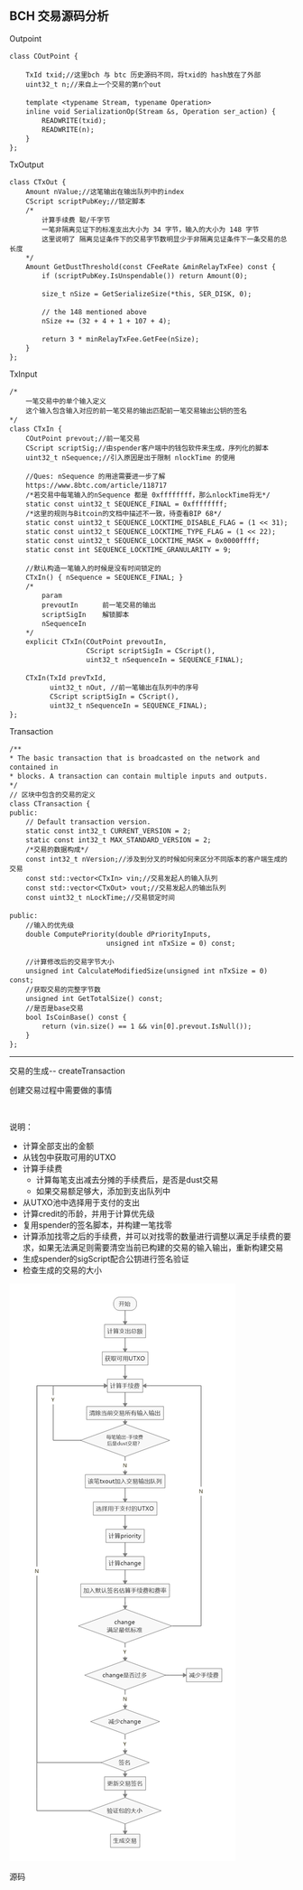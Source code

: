 ## BCH 交易源码分析

Outpoint

    class COutPoint {

        TxId txid;//这里bch 与 btc 历史源码不同，将txid的 hash放在了外部
        uint32_t n;//来自上一个交易的第n个out

        template <typename Stream, typename Operation>
        inline void SerializationOp(Stream &s, Operation ser_action) {
            READWRITE(txid);
            READWRITE(n);
        }
    };


TxOutput

    class CTxOut {
        Amount nValue;//这笔输出在输出队列中的index
        CScript scriptPubKey;//锁定脚本
        /*
            计算手续费 聪/千字节
            一笔非隔离见证下的标准支出大小为 34 字节，输入的大小为 148 字节
            这里说明了 隔离见证条件下的交易字节数明显少于非隔离见证条件下一条交易的总长度
        */
        Amount GetDustThreshold(const CFeeRate &minRelayTxFee) const {
            if (scriptPubKey.IsUnspendable()) return Amount(0);

            size_t nSize = GetSerializeSize(*this, SER_DISK, 0);

            // the 148 mentioned above
            nSize += (32 + 4 + 1 + 107 + 4);

            return 3 * minRelayTxFee.GetFee(nSize);
        }
    };


TxInput

    /*
        一笔交易中的单个输入定义  
        这个输入包含输入对应的前一笔交易的输出匹配前一笔交易输出公钥的签名
    */
    class CTxIn {
        COutPoint prevout;//前一笔交易
        CScript scriptSig;//由spender客户端中的钱包软件来生成，序列化的脚本
        uint32_t nSequence;//引入原因是出于限制 nlockTime 的使用

        //Ques: nSequence 的用途需要进一步了解 
        https://www.8btc.com/article/118717
        /*若交易中每笔输入的nSequence 都是 0xffffffff，那么nlockTime将无*/
        static const uint32_t SEQUENCE_FINAL = 0xffffffff;
        /*这里的规则与Bitcoin的文档中描述不一致，待查看BIP 68*/
        static const uint32_t SEQUENCE_LOCKTIME_DISABLE_FLAG = (1 << 31);
        static const uint32_t SEQUENCE_LOCKTIME_TYPE_FLAG = (1 << 22);
        static const uint32_t SEQUENCE_LOCKTIME_MASK = 0x0000ffff;
        static const int SEQUENCE_LOCKTIME_GRANULARITY = 9;

        //默认构造一笔输入的时候是没有时间锁定的
        CTxIn() { nSequence = SEQUENCE_FINAL; }
        /*
            param 
            prevoutIn      前一笔交易的输出 
            scriptSigIn    解锁脚本
            nSequenceIn     
        */
        explicit CTxIn(COutPoint prevoutIn, 
                       CScript scriptSigIn = CScript(),
                       uint32_t nSequenceIn = SEQUENCE_FINAL);

        CTxIn(TxId prevTxId, 
              uint32_t nOut, //前一笔输出在队列中的序号
              CScript scriptSigIn = CScript(),
              uint32_t nSequenceIn = SEQUENCE_FINAL);
    };


Transaction

    /**
    * The basic transaction that is broadcasted on the network and contained in
    * blocks. A transaction can contain multiple inputs and outputs.
    */
    // 区块中包含的交易的定义
    class CTransaction {
    public:
        // Default transaction version.
        static const int32_t CURRENT_VERSION = 2;
        static const int32_t MAX_STANDARD_VERSION = 2;
        /*交易的数据构成*/
        const int32_t nVersion;//涉及到分叉的时候如何来区分不同版本的客户端生成的交易
        const std::vector<CTxIn> vin;//交易发起人的输入队列
        const std::vector<CTxOut> vout;//交易发起人的输出队列
        const uint32_t nLockTime;//交易锁定时间

    public:
        //输入的优先级
        double ComputePriority(double dPriorityInputs,
                            unsigned int nTxSize = 0) const;

        //计算修改后的交易字节大小
        unsigned int CalculateModifiedSize(unsigned int nTxSize = 0) const;
        //获取交易的完整字节数
        unsigned int GetTotalSize() const;
        //是否是base交易
        bool IsCoinBase() const {
            return (vin.size() == 1 && vin[0].prevout.IsNull());
        }
    };

---
交易的生成-- createTransaction

创建交易过程中需要做的事情

![]()

说明：
 * 计算全部支出的金额
 * 从钱包中获取可用的UTXO
 * 计算手续费 
   * 计算每笔支出减去分摊的手续费后，是否是dust交易
   * 如果交易额足够大，添加到支出队列中
 * 从UTXO池中选择用于支付的支出
 * 计算credit的币龄，并用于计算优先级
 * 复用spender的签名脚本，并构建一笔找零
 * 计算添加找零之后的手续费，并可以对找零的数量进行调整以满足手续费的要求，如果无法满足则需要清空当前已构建的交易的输入输出，重新构建交易
 * 生成spender的sigScript配合公钥进行签名验证
 * 检查生成的交易的大小 

 ![](https://github.com/WeeklyCombine/WeeklyResource/blob/master/doc/resources/createTransaction.jpeg "创建交易流程")


源码





